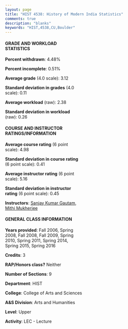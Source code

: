 ```yaml
---
layout: page
title: "HIST 4538: History of Modern India Statistics"
comments: true
description: "blanks"
keywords: "HIST,4538,CU,Boulder"
---
```

<head>
<script src="https://ajax.googleapis.com/ajax/libs/jquery/2.1.3/jquery.min.js"></script>
<script src="https://dl.dropboxusercontent.com/s/pc42nxpaw1ea4o9/highcharts.js?dl=0"></script>
<!-- <script src="../assets/js/highcharts.js"></script> -->
<style type="text/css">@font-face {
	font-family: "Bebas Neue";
	src: url(https://www.filehosting.org/file/details/544349/BebasNeue Regular.otf) format("opentype");
	}
	h1.Bebas { 
		font-family: "Bebas Neue", Verdana, Tahoma;
	}
</style>
</head>
<body>
	<div id="container" style="float: right; width: 45%; height: 88%; margin-left: 2.5%; margin-right: 2.5%;"></div>
	<script language="JavaScript">
		$(document).ready(function() {
		var chart = {type: 'column'};
		var title = {text: 'Grade Distribution'};
		var xAxis = {categories: ['A','B','C','D','F'],crosshair: true};
		var yAxis = {min: 0,title: {text: 'Percentage'}};
		var tooltip = {headerFormat: '<center><b><span style="font-size:20px">{point.key}</span></b></center>',
		               pointFormat: '<td style="padding:0"><b>{point.y:.1f}%</b></td>',
		               footerFormat: '</table>',shared: true,useHTML: true};
		var plotOptions = {column: {pointPadding: 0.0,borderWidth: 0}};  
		var credits = {enabled: false};var series= [{name: 'Percent',data: [27.72,59.51,9.93,0.32,2.52,]}];
		var json = {};
		json.chart = chart;
		json.title = title;
		json.tooltip = tooltip;
		json.xAxis = xAxis;
		json.yAxis = yAxis;  
		json.series = series;
		json.plotOptions = plotOptions;  
		json.credits = credits;
		$('#container').highcharts(json);
	});
	</script>
</body>
			   
#### GRADE AND WORKLOAD STATISTICS

**Percent withdrawn**: 4.48%

**Percent incomplete**: 0.51%

**Average grade** (4.0 scale): 3.12

**Standard deviation in grades** (4.0 scale): 0.11

**Average workload** (raw): 2.38

**Standard deviation in workload** (raw): 0.26

#### COURSE AND INSTRUCTOR RATINGS/INFORMATION

**Average course rating** (6 point scale): 4.98

**Standard deviation in course rating** (6 point scale): 0.41

**Average instructor rating** (6 point scale): 5.16

**Standard deviation in instructor rating** (6 point scale): 0.45

**Instructors**: <a href='../../instructors/Sanjay_Kumar_Gautam'>Sanjay Kumar Gautam</a>, <a href='../../instructors/Mithi_Mukherjee'>Mithi Mukherjee</a>

#### GENERAL CLASS INFORMATION

**Years provided**: Fall 2006, Spring 2008, Fall 2008, Fall 2009, Spring 2010, Spring 2011, Spring 2014, Spring 2015, Spring 2016

**Credits**: 3

**RAP/Honors class?** Neither

**Number of Sections**: 9

**Department**: HIST

**College**: College of Arts and Sciences

**A&S Division**: Arts and Humanities

**Level**: Upper

**Activity**: LEC - Lecture
